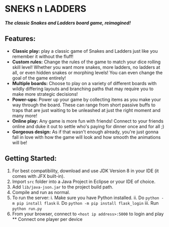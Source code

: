 # SNEKS n LADDERS
***The classic Snakes and Ladders board game, reimagined!***

## Features:
- **Classic play:** play a classic game of Snakes and Ladders just like you remember it without the fluff!
- **Custom rules:** Change the rules of the game to match your dice rolling skill level! Whether you want more snakes, more ladders, no ladders at all, or even hidden snakes or morphing levels! You can even change the goal of the game entirely!
- **Multiple boards:** Choose to play on a variety of different boards with wildly differing layouts and branching paths that may require you to make more strategic decisions!
- **Power-ups:** Power up your game by collecting items as you make your way through the board. These can range from short passive buffs to traps that are just waiting to be unleashed at just the right moment and many more!
- **Online play:** Any game is more fun with friends! Connect to your friends online and duke it out to settle who's paying for dinner once and for all ;)
- **Gorgeous design:** As if that wasn't enough already, you're just gonna fall in love with how the game will look and how smooth the animations will be!

## Getting Started:
1. For best compatibility, download and use JDK Version 8 in your IDE (it comes with JFX built-in).
2. Import `src` folder into a Java Project in Eclipse or your IDE of choice.
3. Add `lib/java-json.jar` to the project build path.
4. Compile and run as normal.
5. To run the server:
i. Make sure you have Python installed.
ii. Do `python -m pip install flask`
ii. Do `python -m pip install flask_login`
iii. Run `python run.py`
6. From your browser, connect to `<host ip address>:5000` to login and play
 ** Connect one player per device
